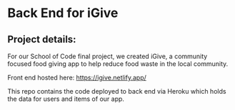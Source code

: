 # Back End for iGive

## Project details:

For our School of Code final project, we created iGive, a community focused food giving app to help reduce food waste in the local community.

Front end hosted here: https://igive.netlify.app/

This repo contains the code deployed to back end via Heroku which holds the data for users and items of our app.

